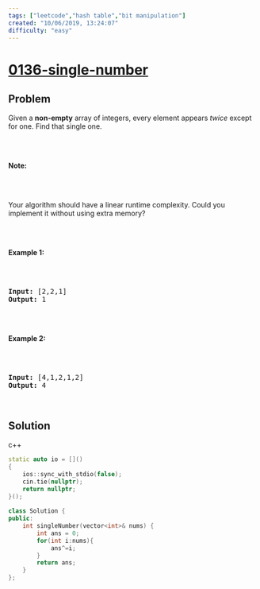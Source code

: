 ```yaml
---
tags: ["leetcode","hash table","bit manipulation"]
created: "10/06/2019, 13:24:07"
difficulty: "easy"
---
```


# [0136-single-number](https://leetcode.com/problems/single-number/)

## Problem
<div><p>Given a <strong>non-empty</strong>&nbsp;array of integers, every element appears <em>twice</em> except for one. Find that single one.</p><br><br><p><strong>Note:</strong></p><br><br><p>Your algorithm should have a linear runtime complexity. Could you implement it without using extra memory?</p><br><br><p><strong>Example 1:</strong></p><br><br><pre><strong>Input:</strong> [2,2,1]<br><strong>Output:</strong> 1<br></pre><br><br><p><strong>Example 2:</strong></p><br><br><pre><strong>Input:</strong> [4,1,2,1,2]<br><strong>Output:</strong> 4<br></pre><br></div>

## Solution

c++
```c++
static auto io = []()
{
    ios::sync_with_stdio(false);
    cin.tie(nullptr);
    return nullptr;
}();
​
class Solution {
public:
    int singleNumber(vector<int>& nums) {
        int ans = 0;
        for(int i:nums){
            ans^=i;
        }
        return ans;
    }
};
​
```
